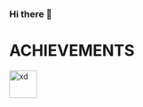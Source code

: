 ### Hi there 👋


# ACHIEVEMENTS


<img src="https://i.ibb.co/rGf1nZK/arctic-code-vault-contributor-default.png" alt="xd" style="width: 50px;">

<!--
**Arturo254/Arturo254** is a ✨ _special_ ✨ repository because its `README.md` (this file) appears on your GitHub profile.

Here are some ideas to get you started:

- 🔭 I’m currently working on ...
- 🌱 I’m currently learning ...
- 👯 I’m looking to collaborate on ...
- 🤔 I’m looking for help with ...
- 💬 Ask me about ...
- 📫 How to reach me: ...
- 😄 Pronouns: ...
- ⚡ Fun fact: ...
-->
